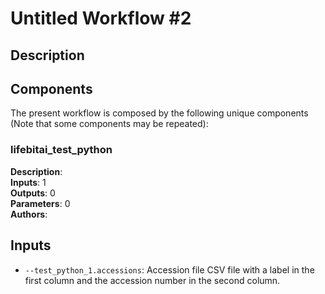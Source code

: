 # Untitled Workflow #2

## Description



## Components

The present workflow is composed by the following unique components (Note that some components may be repeated):

### lifebitai_test_python

**Description**: \
**Inputs**: 1\
**Outputs**: 0\
**Parameters**: 0\
**Authors**: 

## Inputs

- `--test_python_1.accessions`: Accession file CSV file with a label in the first column and the accession number in the second column.

